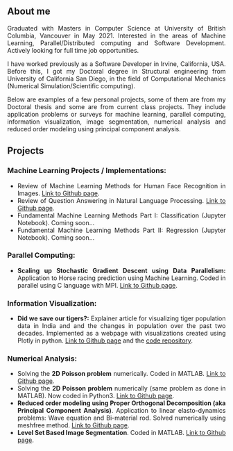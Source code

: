 
## About me
<div style="text-align: justify">
Graduated with Masters in Computer Science at University of British Columbia, Vancouver in May 2021. Interested in the areas of Machine Learning, Parallel/Distributed computing and Software Development. Actively looking for full time job opportunities.

I have worked previously as a Software Developer in Irvine, California, USA. Before this, I got my Doctoral degree in Structural engineering from University of California San Diego, in the field of Computational Mechanics (Numerical Simulation/Scientific computing).

Below are examples of a few personal projects, some of them are from my Doctoral thesis and some are from current class projects. They include application problems or surveys for machine learning, parallel computing, information visualization, image segmentation, numerical analysis and reduced order modeling using principal component analysis. 
</div>

## Projects
### Machine Learning Projects / Implementations:
<div style="text-align: justify"> 
<ul style="list-style-type:disc;">
  <li>Review of Machine Learning Methods for Human Face Recognition in Images. <a href="https://bramyarao.github.io/Review-Face-Recognition/" target="_blank">Link to Github page</a>.</li>
  <li>Review of Question Answering in Natural Language Processing. <a href="https://bramyarao.github.io/NLP-QA/" target="_blank">Link to Github page</a>.</li>
  <li>Fundamental Machine Learning Methods Part I: Classification (Jupyter Notebook). Coming soon...</li>
  <li>Fundamental Machine Learning Methods Part II: Regression (Jupyter Notebook). Coming soon...</li>
</ul>  
</div>

### Parallel Computing:
 <div style="text-align: justify"> 
<ul style="list-style-type:disc;">
  <li><b>Scaling up Stochastic Gradient Descent using Data Parallelism:</b> Application to Horse racing prediction using Machine Learning. Coded in parallel using C language with MPI. <a href="https://bramyarao.github.io/Scaling-SGD/" target="_blank">Link to Github page</a>.</li>  
</ul>  
</div>

### Information Visualization:
 <div style="text-align: justify"> 
<ul style="list-style-type:disc;">
  <li><b>Did we save our tigers?:</b> Explainer article for visualizing tiger population data in India and and the changes in population over the past two decades. Implemented as a webpage with visualizations created using Plotly in python. <a href="https://bramyarao.github.io/547-Infoviz-Final/" target="_blank">Link to Github page</a> and the <a href="https://github.com/bramyarao/547-Infoviz-Final" target="_blank">code repository</a>.
  </li> 
</ul>  
</div>

### Numerical Analysis: 
<div style="text-align: justify"> 
<ul style="list-style-type:disc;">
  <li>Solving the <b>2D Poisson problem</b> numerically. Coded in MATLAB. <a href="https://bramyarao.github.io/2D-POISSON-MATLAB/" target="_blank">Link to Github page</a>.</li>
  <li>Solving the <b>2D Poisson problem</b> numerically (same problem as done in MATLAB). Now coded in Python3. <a href="https://bramyarao.github.io/2D-POISSON-PYTHON/" target="_blank">Link to Github page</a>.</li>
  <li><b>Reduced order modeling using Proper Orthogonal Decomposition (aka Principal Component Analysis)</b>. Application to linear elasto-dynamics problems: Wave equation and Bi-material rod. Solved numerically using meshfree method. <a href="https://bramyarao.github.io/PCA-RKCM/" target="_blank">Link to Github page</a>.</li>
  <li><b>Level Set Based Image Segmentation</b>. Coded in MATLAB. <a href="https://bramyarao.github.io/Level-Set-Based-Image-Segmentation/" target="_blank">Link to Github page</a>. </li>
</ul>  
</div>

